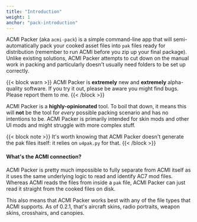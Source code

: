 ```yaml
---
title: "Introduction"
weight: 1
anchor: "pack-introduction"
---
```


ACMI Packer (aka `acmi-pack`) is a simple command-line app that will semi-automatically pack your cooked asset files into `pak` files ready for distribution (remember to run ACMI before you zip up your final package). Unlike existing solutions, ACMI Packer attempts to cut down on the manual work in packing and particularly doesn't usually need folders to be set up correctly.

{{< block warn >}}
ACMI Packer is <strong>extremely</strong> new and <strong>extremely</strong> alpha-quality software. If you try it out, please be aware you might find bugs. Please report them to me.
{{< /block >}}

ACMI Packer is a **highly-opinionated** tool. To boil that down, it means this will **not** be the tool for *every* possible packing scenario and has no intentions to be. ACMI Packer is primarily intended for skin mods and other UI mods and might struggle with more complex stuff.

{{< block note >}}
It's worth knowing that ACMI Packer doesn't generate the pak files itself: it relies on <code>u4pak.py</code> for that.
{{< /block >}}

#### What's the ACMI connection?

ACMI Packer is pretty much impossible to fully separate from ACMI itself as it uses the same underlying logic to read and identify AC7 mod files. Whereas ACMI reads the files from inside a `pak` file, ACMI Packer can just read it straight from the cooked files on disk.

This also means that ACMI Packer works best with any of the file types that ACMI supports. As of 0.2.1, that's aircraft skins, radio portraits, weapon skins, crosshairs, and canopies.
